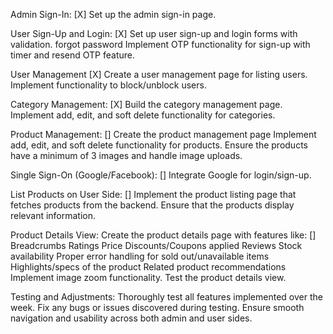  <script src="https://cdn.tailwindcss.com"></script> 
 <script src="https://cdn.jsdelivr.net/npm/axios/dist/axios.min.js"></script> 
 <script src="https://cdn.jsdelivr.net/npm/sweetalert2@11"></script>

Admin Sign-In:  [X]
Set up the admin sign-in page.

User Sign-Up and Login: [X]
Set up user sign-up and login forms with validation.
forgot password
Implement OTP functionality for sign-up with timer and resend OTP feature.

User Management [X]
Create a user management page for listing users.
Implement functionality to block/unblock users.

Category Management: [X] 
Build the category management page.
Implement add, edit, and soft delete functionality for categories.

Product Management: []
Create the product management page
Implement add, edit, and soft delete functionality for products.
Ensure the products have a minimum of 3 images and handle image uploads.

Single Sign-On (Google/Facebook): []
Integrate Google for login/sign-up.

List Products on User Side: []
Implement the product listing page that fetches products from the backend.
Ensure that the products display relevant information.

Product Details View:
Create the product details page with features like: []
Breadcrumbs
Ratings
Price
Discounts/Coupons applied
Reviews
Stock availability
Proper error handling for sold out/unavailable items
Highlights/specs of the product
Related product recommendations
Implement image zoom functionality.
Test the product details view.

Testing and Adjustments:
Thoroughly test all features implemented over the week.
Fix any bugs or issues discovered during testing.
Ensure smooth navigation and usability across both admin and user sides.
